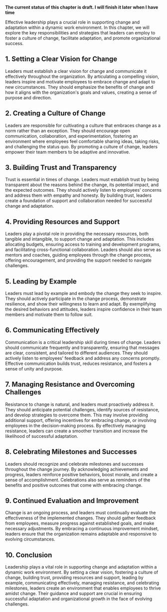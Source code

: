 **The current status of this chapter is draft. I will finish it later when I have time**

Effective leadership plays a crucial role in supporting change and adaptation within a dynamic work environment. In this chapter, we will explore the key responsibilities and strategies that leaders can employ to foster a culture of change, facilitate adaptation, and promote organizational success.

**1. Setting a Clear Vision for Change**
----------------------------------------

Leaders must establish a clear vision for change and communicate it effectively throughout the organization. By articulating a compelling vision, leaders inspire and motivate employees to embrace change and adapt to new circumstances. They should emphasize the benefits of change and how it aligns with the organization's goals and values, creating a sense of purpose and direction.

**2. Creating a Culture of Change**
-----------------------------------

Leaders are responsible for cultivating a culture that embraces change as a norm rather than an exception. They should encourage open communication, collaboration, and experimentation, fostering an environment where employees feel comfortable sharing ideas, taking risks, and challenging the status quo. By promoting a culture of change, leaders empower their team members to be adaptive and innovative.

**3. Building Trust and Transparency**
--------------------------------------

Trust is essential in times of change. Leaders must establish trust by being transparent about the reasons behind the change, its potential impact, and the expected outcomes. They should actively listen to employees' concerns and address them with empathy and honesty. By building trust, leaders create a foundation of support and collaboration needed for successful change and adaptation.

**4. Providing Resources and Support**
--------------------------------------

Leaders play a pivotal role in providing the necessary resources, both tangible and intangible, to support change and adaptation. This includes allocating budgets, ensuring access to training and development programs, and facilitating cross-functional collaboration. Leaders should also serve as mentors and coaches, guiding employees through the change process, offering encouragement, and providing the support needed to navigate challenges.

**5. Leading by Example**
-------------------------

Leaders must lead by example and embody the change they seek to inspire. They should actively participate in the change process, demonstrate resilience, and show their willingness to learn and adapt. By exemplifying the desired behaviors and attitudes, leaders inspire confidence in their team members and motivate them to follow suit.

**6. Communicating Effectively**
--------------------------------

Communication is a critical leadership skill during times of change. Leaders should communicate frequently and transparently, ensuring that messages are clear, consistent, and tailored to different audiences. They should actively listen to employees' feedback and address any concerns promptly. Effective communication builds trust, reduces resistance, and fosters a sense of unity and purpose.

**7. Managing Resistance and Overcoming Challenges**
----------------------------------------------------

Resistance to change is natural, and leaders must proactively address it. They should anticipate potential challenges, identify sources of resistance, and develop strategies to overcome them. This may involve providing additional support, offering incentives for embracing change, or involving employees in the decision-making process. By effectively managing resistance, leaders can create a smoother transition and increase the likelihood of successful adaptation.

**8. Celebrating Milestones and Successes**
-------------------------------------------

Leaders should recognize and celebrate milestones and successes throughout the change journey. By acknowledging achievements and progress, leaders reinforce positive behaviors, boost morale, and create a sense of accomplishment. Celebrations also serve as reminders of the benefits and positive outcomes that come with embracing change.

**9. Continued Evaluation and Improvement**
-------------------------------------------

Change is an ongoing process, and leaders must continually evaluate the effectiveness of the implemented changes. They should gather feedback from employees, measure progress against established goals, and make necessary adjustments. By embracing a continuous improvement mindset, leaders ensure that the organization remains adaptable and responsive to evolving circumstances.

**10. Conclusion**
------------------

Leadership plays a vital role in supporting change and adaptation within a dynamic work environment. By setting a clear vision, fostering a culture of change, building trust, providing resources and support, leading by example, communicating effectively, managing resistance, and celebrating milestones, leaders create an environment that enables employees to thrive amidst change. Their guidance and support are crucial in ensuring successful adaptation and organizational growth in the face of evolving challenges.
